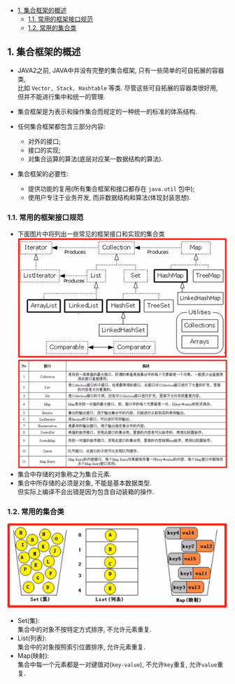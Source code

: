 <!-- TOC -->

- [1. 集合框架的概述](#1-集合框架的概述)
  - [1.1. 常用的框架接口规范](#11-常用的框架接口规范)
  - [1.2. 常用的集合类](#12-常用的集合类)

<!-- /TOC -->

## 1. 集合框架的概述
- JAVA2之前, JAVA中并没有完整的集合框架, 只有一些简单的可自拓展的容器类,  
  比如 `Vector, Stack, Hashtable` 等类. 尽管这些可自拓展的容器类很好用,  
  但并不能进行集中和统一的管理.

- 集合框架是为表示和操作集合而规定的一种统一的标准的体系结构.  

- 任何集合框架都包含三部分内容: 
  - 对外的接口; 
  - 接口的实现;
  - 对集合运算的算法(底层对应某一数据结构的算法).

- 集合框架的必要性:  
  - 提供功能的复用(所有集合框架和接口都存在 `java.util` 包中);
  - 使用户专注于业务开发, 而非数据结构和算法(体现封装思想).

### 1.1. 常用的框架接口规范
- 下面图片中将列出一些常见的框架接口和实现的集合类  
![pic](../99.images/2021-01-12-09-30-20.png)  
![pic](../99.images/2021-01-12-09-52-49.png)  
- 集合中存储的对象称之为集合元素.
- 集合中所存储的必须是对象, 不能是基本数据类型.  
  但实际上编译不会出错是因为包含自动装箱的操作.

### 1.2. 常用的集合类
![pic](../99.images/2021-01-12-09-45-12.png)
- Set(集):  
  集合中的对象不按特定方式排序, 不允许元素重复.
- List(列表):  
  集合中的对象按照索引位置排序, 允许元素重复.
- Map(映射):  
  集合中每一个元素都是一对键值对(`key-value`), 不允许`key`重复, 允许`value`重复.


